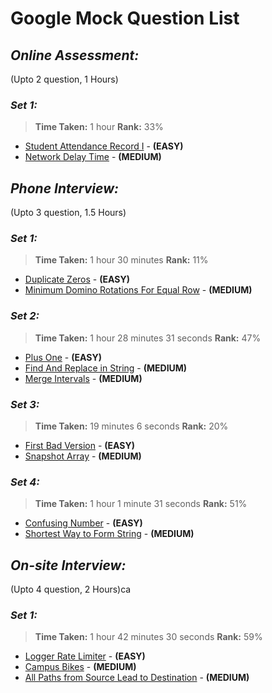 # **Google Mock Question List**


## _**Online Assessment:**_ 
(Upto 2 question, 1 Hours)

### _**Set 1:**_
>**Time Taken:** 1 hour
>**Rank:** 33%
* [Student Attendance Record I](../string/StudentAttendanceRecordI.java) - **(EASY)**
* [Network Delay Time](../graph/NetworkDelayTime.java) - **(MEDIUM)**


## _**Phone Interview:**_ 
(Upto 3 question, 1.5 Hours)

### _**Set 1:**_
>**Time Taken:** 1 hour 30 minutes
>**Rank:** 11%
* [Duplicate Zeros](../array/DuplicateZeros.java) - **(EASY)**
* [Minimum Domino Rotations For Equal Row](../array/MinimumDominoRotationsForEqualRow.java) - **(MEDIUM)**

### _**Set 2:**_
>**Time Taken:** 1 hour 28 minutes 31 seconds
>**Rank:** 47%
* [Plus One](../../../googledeck/arraynstring/PlusOne.java) - **(EASY)**
* [Find And Replace in String](../../../googledeck/arraynstring/FindAndReplaceInString.java) - **(MEDIUM)**
* [Merge Intervals](../../../googledeck/sortnsearch/MergeIntervals.java) - **(MEDIUM)**

### _**Set 3:**_
>**Time Taken:** 19 minutes 6 seconds
>**Rank:** 20%
* [First Bad Version](../sortnsearch/FirstBadVersion.java) - **(EASY)**
* [Snapshot Array](../array/SnapshotArray.java) - **(MEDIUM)**

### _**Set 4:**_
>**Time Taken:** 1 hour 1 minute 31 seconds
>**Rank:** 51%
* [Confusing Number](../others/ConfusingNumber.java) - **(EASY)**
* [Shortest Way to Form String](../../../googledeck/ztopfifty/ShortestWayToFormString.java) - **(MEDIUM)**


## _**On-site Interview:**_ 
(Upto 4 question, 2 Hours)ca

### _**Set 1:**_
>**Time Taken:** 1 hour 42 minutes 30 seconds 
>**Rank:** 59%
* [Logger Rate Limiter](../../../googledeck/design/LoggerRateLimiter.java) - **(EASY)**
* [Campus Bikes](../../../googledeck/ztopfifty/CampusBikes.java) - **(MEDIUM)**
* [All Paths from Source Lead to Destination](../graph/AllPathsFromSourceToDestination.java) - **(MEDIUM)**

